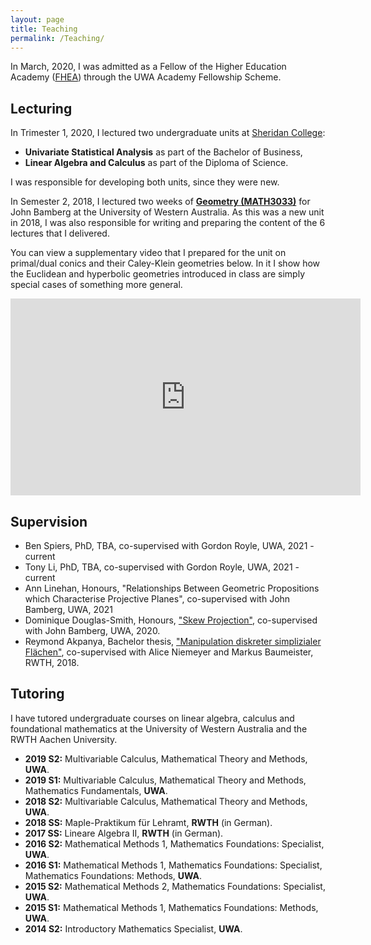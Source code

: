 ```yaml
---
layout: page
title: Teaching
permalink: /Teaching/
---
```


In March, 2020, I was admitted as a Fellow of the Higher Education Academy ([FHEA](https://www.advance-he.ac.uk/fellowship)) through the UWA Academy Fellowship Scheme.

## Lecturing

<!--- **Current** --->

In Trimester 1, 2020, I lectured two undergraduate units at [Sheridan College](https://www.sheridan.edu.au/):
- **Univariate Statistical Analysis** as part of the Bachelor of Business,
-  **Linear Algebra and Calculus** as part of the Diploma of Science.

I was responsible for developing both units, since they were new.

<!--- **Previous** --->

In Semester 2, 2018, I lectured two weeks of [**Geometry (MATH3033)**](http://handbooks.uwa.edu.au/unitdetails?code=MATH3033 "MATH3033 Handbook") for John Bamberg at the University of Western Australia. As this was a new unit in 2018, I was also responsible for writing and preparing the content of the 6 lectures that I delivered. 

You can view a supplementary video that I prepared for the unit on primal/dual conics and their Caley-Klein geometries below. In it I show how the Euclidean and hyperbolic geometries introduced in class are simply special cases of something more general.

<p style="text-align: center;">
<iframe width="560" height="315" src="https://www.youtube.com/embed/eyoTZJI2_2U?rel=0&amp;showinfo=0" frameborder="0" allow="accelerometer; autoplay; encrypted-media; gyroscope; picture-in-picture" allowfullscreen></iframe>
</p>

## Supervision

- Ben Spiers, PhD, TBA, co-supervised with Gordon Royle, UWA, 2021 - current
- Tony Li, PhD, TBA, co-supervised with Gordon Royle, UWA, 2021 - current
- Ann Linehan, Honours, "Relationships Between Geometric Propositions which Characterise Projective Planes", co-supervised with John Bamberg, UWA, 2021
- Dominique Douglas-Smith, Honours, ["Skew Projection"](/assets/Dominique_Douglas-Smith-Honours.pdf), co-supervised with John Bamberg, UWA, 2020.
- Reymond Akpanya, Bachelor thesis, ["Manipulation diskreter simplizialer Flächen"](/assets/Reymond_Akpanya-Bachelorarbeit.pdf), co-supervised with Alice Niemeyer and Markus Baumeister, RWTH, 2018.

## Tutoring
I have tutored undergraduate courses on linear algebra, calculus and foundational mathematics at the University of Western Australia and the RWTH Aachen University.
- **2019 S2:** Multivariable Calculus, Mathematical Theory and Methods, **UWA**.
- **2019 S1:** Multivariable Calculus, Mathematical Theory and Methods, Mathematics Fundamentals, **UWA**.
- **2018 S2:** Multivariable Calculus, Mathematical Theory and Methods, **UWA**.
- **2018 SS:** Maple-Praktikum für Lehramt, **RWTH** (in German).
- **2017 SS:** Lineare Algebra II, **RWTH** (in German).
- **2016 S2:** Mathematical Methods 1, Mathematics Foundations: Specialist, **UWA**.
- **2016 S1:** Mathematical Methods 1, Mathematics Foundations: Specialist,
Mathematics Foundations: Methods, **UWA**.
- **2015 S2:** Mathematical Methods 2, Mathematics Foundations: Specialist, **UWA**.
- **2015 S1:** Mathematical Methods 1, Mathematics Foundations: Methods, **UWA**.
- **2014 S2:** Introductory Mathematics Specialist, **UWA**.


